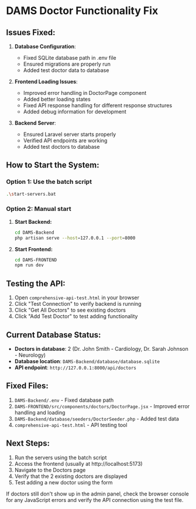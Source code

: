 # DAMS Doctor Functionality Fix

## Issues Fixed:

1. **Database Configuration**: 
   - Fixed SQLite database path in .env file
   - Ensured migrations are properly run
   - Added test doctor data to database

2. **Frontend Loading Issues**:
   - Improved error handling in DoctorPage component
   - Added better loading states
   - Fixed API response handling for different response structures
   - Added debug information for development

3. **Backend Server**:
   - Ensured Laravel server starts properly
   - Verified API endpoints are working
   - Added test doctors to database

## How to Start the System:

### Option 1: Use the batch script
```bash
.\start-servers.bat
```

### Option 2: Manual start
1. **Start Backend:**
   ```bash
   cd DAMS-Backend
   php artisan serve --host=127.0.0.1 --port=8000
   ```

2. **Start Frontend:**
   ```bash
   cd DAMS-FRONTEND
   npm run dev
   ```

## Testing the API:

1. Open `comprehensive-api-test.html` in your browser
2. Click "Test Connection" to verify backend is running
3. Click "Get All Doctors" to see existing doctors
4. Click "Add Test Doctor" to test adding functionality

## Current Database Status:

- **Doctors in database**: 2 (Dr. John Smith - Cardiology, Dr. Sarah Johnson - Neurology)
- **Database location**: `DAMS-Backend/database/database.sqlite`
- **API endpoint**: `http://127.0.0.1:8000/api/doctors`

## Fixed Files:

1. `DAMS-Backend/.env` - Fixed database path
2. `DAMS-FRONTEND/src/components/doctors/DoctorPage.jsx` - Improved error handling and loading
3. `DAMS-Backend/database/seeders/DoctorSeeder.php` - Added test data
4. `comprehensive-api-test.html` - API testing tool

## Next Steps:

1. Run the servers using the batch script
2. Access the frontend (usually at http://localhost:5173)
3. Navigate to the Doctors page
4. Verify that the 2 existing doctors are displayed
5. Test adding a new doctor using the form

If doctors still don't show up in the admin panel, check the browser console for any JavaScript errors and verify the API connection using the test file.
